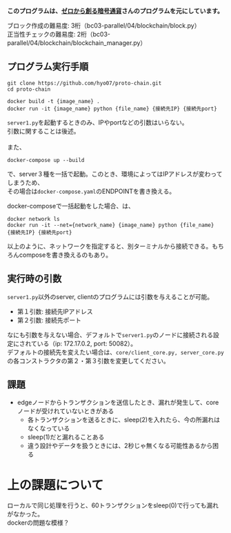 **このプログラムは、[ゼロから創る暗号通貨](https://peaks.cc/books/cryptocurrency)さんのプログラムを元にしています。**

ブロック作成の難易度: 3桁（bc03-parallel/04/blockchain/block.py）  
正当性チェックの難易度: 2桁（bc03-parallel/04/blockchain/blockchain_manager.py）


## プログラム実行手順

```commandline
git clone https://github.com/hyo07/proto-chain.git
cd proto-chain
```

```commandline
docker build -t {image_name} .
docker run -it {image_name} python {file_name} {接続先IP} {接続先port}
```
`server1.py`を起動するときのみ、IPやportなどの引数はいらない。  
引数に関することは後述。  
<br>
また、
```commandline
docker-compose up --build
```
で、server３種を一括で起動。このとき、環境によってはIPアドレスが変わってしまうため、  
その場合は`docker-compose.yaml`のENDPOINTを書き換える。  

docker-composeで一括起動をした場合、は、
```commandline
docker network ls
docker run -it --net={network_name} {image_name} python {file_name} {接続先IP} {接続先port}
```
以上のように、ネットワークを指定すると、別ターミナルから接続できる。もちろんcomposeを書き換えるのもあり。  

## 実行時の引数
`server1.py`以外のserver, clientのプログラムには引数を与えることが可能。
- 第１引数: 接続先IPアドレス
- 第２引数: 接続先ポート

なにも引数を与えない場合、デフォルトで`server1.py`のノードに接続される設定にされている（ip: 172.17.0.2, port: 50082）。  
デフォルトの接続先を変えたい場合は、`core/client_core.py, server_core.py`の各コンストラクタの第２・第３引数を変更してください。


## 課題
- edgeノードからトランザクションを送信したとき、漏れが発生して、coreノードが受けれていないときがある
    - 各トランザクションを送るときに、sleep(2)を入れたら、今の所漏れはなくなっている
    - sleep(1)だと漏れることある
    - 違う設計やデータを扱うときには、2秒じゃ無くなる可能性あるから困る
# **上の課題について**
ローカルで同じ処理を行うと、60トランザクションをsleep(0)で行っても漏れがなかった。  
dockerの問題な模様？